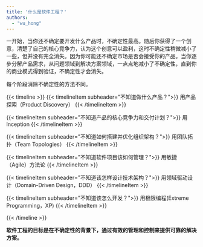 ```yaml
---
title: '什么是软件工程？'
authors:
  - "wu_hong"
---
```


一开始，当你还不确定要开发什么产品时，不确定性最高。随后你获得了一个创意，清楚了自己的核心竞争力，认为这个创意可以盈利，这时不确定性稍微减小了一些，但并没有完全消失。因为你可能还不确定市场是否会接受你的产品。当你逐步分解产品需求，从问题领域到解决方案领域，一点点地减小了不确定性，直到你的商业模式得到验证，不确定性才会消失。

每个阶段消除不确定性的方法不同。

{{< timeline >}}
{{< timelineItem subheader="不知道做什么产品？">}}
用产品探索（Product Discovery）
{{< /timelineItem >}}

{{< timelineItem subheader="不知道产品的核心竞争力和交付计划？">}}
用Inception
{{< /timelineItem >}}

{{< timelineItem subheader="不知道如何搭建并优化组织架构？">}}
用团队拓扑（Team Topologies）
{{< /timelineItem >}}

{{< timelineItem subheader="不知道软件项目该如何管理？">}}
用敏捷（Agile）方法论
{{< /timelineItem >}}

{{< timelineItem subheader="不知道该怎样设计技术架构？">}}
用领域驱动设计（Domain-Driven Design，DDD）
{{< /timelineItem >}}

{{< timelineItem subheader="不知道该怎么开发？">}}
用极限编程(Extreme Programming，XP)
{{< /timelineItem >}}

{{< /timeline >}}

**软件工程的目标是在不确定性的背景下，通过有效的管理和控制来提供可靠的解决方案。**
